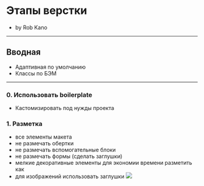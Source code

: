 # Этапы верстки
* by Rob Kano

---
## Вводная
* Адаптивная по умолчанию
* Классы по БЭМ

---
### 0. Использовать boilerplate
* Кастомизировать под нужды проекта

### 1. Разметка
* все элементы макета
* не размечать обертки
* не размечать вспомогательные блоки
* не размечать формы (сделать заглушки)
* мелкие декоративные элементы для экономии времени разметить как <span></span>
* для изображений использовать заглушки <img src="http://placehold.it/150x100">
